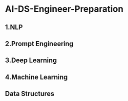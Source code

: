 # AI-DS-Engineer-Preparation

## 1.NLP
## 2.Prompt Engineering
## 3.Deep Learning
## 4.Machine Learning

## Data Structures



